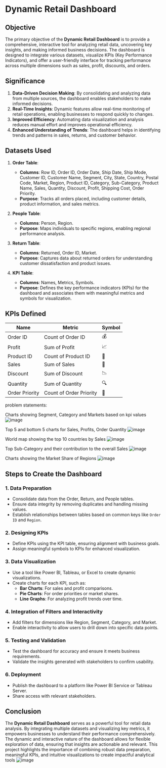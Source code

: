 # Dynamic Retail Dashboard

## Objective

The primary objective of the **Dynamic Retail Dashboard** is to provide a comprehensive, interactive tool for analyzing retail data, uncovering key insights, and making informed business decisions. The dashboard is designed to integrate various datasets, visualize KPIs (Key Performance Indicators), and offer a user-friendly interface for tracking performance across multiple dimensions such as sales, profit, discounts, and orders.

## Significance

1. **Data-Driven Decision Making**: By consolidating and analyzing data from multiple sources, the dashboard enables stakeholders to make informed decisions.
2. **Real-Time Insights**: Dynamic features allow real-time monitoring of retail operations, enabling businesses to respond quickly to changes.
3. **Improved Efficiency**: Automating data visualization and analysis reduces manual effort and improves operational efficiency.
4. **Enhanced Understanding of Trends**: The dashboard helps in identifying trends and patterns in sales, returns, and customer behavior.

## Datasets Used

1. **Order Table**:

   - **Columns**: Row ID, Order ID, Order Date, Ship Date, Ship Mode, Customer ID, Customer Name, Segment, City, State, Country, Postal Code, Market, Region, Product ID, Category, Sub-Category, Product Name, Sales, Quantity, Discount, Profit, Shipping Cost, Order Priority.
   - **Purpose**: Tracks all orders placed, including customer details, product information, and sales metrics.

2. **People Table**:

   - **Columns**: Person, Region.
   - **Purpose**: Maps individuals to specific regions, enabling regional performance analysis.

3. **Return Table**:

   - **Columns**: Returned, Order ID, Market.
   - **Purpose**: Captures data about returned orders for understanding customer dissatisfaction and product issues.

4. **KPI Table**:

   - **Columns**: Names, Metrics, Symbols.
   - **Purpose**: Defines the key performance indicators (KPIs) for the dashboard and associates them with meaningful metrics and symbols for visualization.

## KPIs Defined

| **Name**       | **Metric**              | **Symbol** |
| -------------- | ----------------------- | ---------- |
| Order ID       | Count of Order ID       | 💰         |
| Profit         | Sum of Profit           | 📈         |
| Product ID     | Count of Product ID     | 🔘         |
| Sales          | Sum of Sales            | 💬         |
| Discount       | Sum of Discount         | 📉         |
| Quantity       | Sum of Quantity         | 🔍         |
| Order Priority | Count of Order Priority | 💩         |

problem statements:

Charts showing Segment, Category and Markets based on kpi values
![image](https://github.com/user-attachments/assets/199e44ed-38da-459d-ad5c-91b9c766a266)

Top 5 and bottom 5 charts for Sales, Profits, Order Quantity
![image](https://github.com/user-attachments/assets/81297397-f25c-4701-928c-5ad460641407)

World map showing the top 10 countries by Sales	
![image](https://github.com/user-attachments/assets/c24e8ae8-3af1-4f7a-b5d9-6877b00fd22d)

Top Sub-Category and their contribution to the overall Sales
![image](https://github.com/user-attachments/assets/6dcc769b-8fd5-4d0b-812f-0551f0ed6c05)

Charts showing the Market Share of Regions
![image](https://github.com/user-attachments/assets/957e1b5d-6637-4e32-b02d-7d1ed147a3d2)



## Steps to Create the Dashboard

### 1. Data Preparation

- Consolidate data from the Order, Return, and People tables.
- Ensure data integrity by removing duplicates and handling missing values.
- Establish relationships between tables based on common keys like `Order ID` and `Region`.

### 2. Designing KPIs

- Define KPIs using the KPI table, ensuring alignment with business goals.
- Assign meaningful symbols to KPIs for enhanced visualization.

### 3. Data Visualization

- Use a tool like Power BI, Tableau, or Excel to create dynamic visualizations.
- Create charts for each KPI, such as:
  - **Bar Charts**: For sales and profit comparisons.
  - **Pie Charts**: For order priorities or market shares.
  - **Line Graphs**: For analyzing profit trends over time.

### 4. Integration of Filters and Interactivity

- Add filters for dimensions like Region, Segment, Category, and Market.
- Enable interactivity to allow users to drill down into specific data points.

### 5. Testing and Validation

- Test the dashboard for accuracy and ensure it meets business requirements.
- Validate the insights generated with stakeholders to confirm usability.

### 6. Deployment

- Publish the dashboard to a platform like Power BI Service or Tableau Server.
- Share access with relevant stakeholders.

## Conclusion

The **Dynamic Retail Dashboard** serves as a powerful tool for retail data analysis. By integrating multiple datasets and visualizing key metrics, it empowers businesses to understand their performance comprehensively. The dynamic and interactive nature of the dashboard allows for flexible exploration of data, ensuring that insights are actionable and relevant. This project highlights the importance of combining robust data preparation, meaningful KPIs, and intuitive visualizations to create impactful analytical tools
![image](https://github.com/user-attachments/assets/9b0656f4-3585-4646-94d2-738e9bbefe30)
